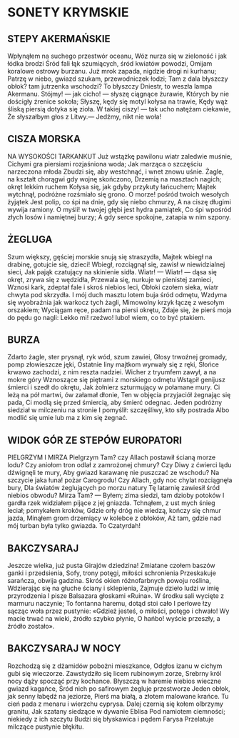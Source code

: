 # SONETY KRYMSKIE

## STEPY AKERMAŃSKIE 

Wpłynąłem na suchego przestwór oceanu,
Wóz nurza się w zieloność i jak łódka brodzi 
Śród fali łąk szumiących, śród kwiatów powodzi, 
Omijam koralowe ostrowy burzanu.
Już mrok zapada, nigdzie drogi ni kurhanu;
Patrzę w niebo, gwiazd szukam, przewodniczek łodzi;
Tam z dala błyszczy obłok? tam jutrzenka wschodzi? 
To błyszczy Dniestr, to weszła lampa Akermanu.
Stójmy! — jak cicho! — słyszę ciągnące żurawie, 
Których by nie dościgły źrenice sokoła;
Słyszę, kędy się motyl kołysa na trawie,
Kędy wąż śliską piersią dotyka się zioła.
W takiej ciszy! — tak ucho natężam ciekawie,
Że słyszałbym głos z Litwy.— Jedźmy, nikt nie woła!

## CISZA MORSKA 

NA WYSOKOŚCI TARKANKUT
Już wstążkę pawilonu wiatr zaledwie muśnie, 
Cichymi gra piersiami rozjaśniona woda;
Jak marząca o szczęściu narzeczona młoda 
Zbudzi się, aby westchnąć, i wnet znowu uśnie.
Żagle, na kształt chorągwi gdy wojnę skończono, 
Drzemią na masztach nagich; okręt lekkim ruchem 
Kołysa się, jak gdyby przykuty łańcuchem;
Majtek wytchnął, podróżne rozśmiało się grono.
O morze! pośród twoich wesołych żyjątek 
Jest polip, co śpi na dnie, gdy się niebo chmurzy, 
A na ciszę długimi wywija ramiony.
O myśli! w twojej głębi jest hydra pamiątek,
Co śpi wpośród złych losów i namiętnej burzy;
A gdy serce spokojne, zatapia w nim szpony.

## ŻEGLUGA

Szum większy, gęściej morskie snują się straszydła, 
Majtek wbiegł na drabinę, gotujcie się, dzieci!
Wbiegł, rozciągnął się, zawisł w niewidzialnej sieci,
Jak pająk czatujący na skinienie sidła.
Wiatr! — Wiatr! — dąsa się okręt, zrywa się z wędzidła, 
Przewala się, nurkuje w pienistej zamieci,
Wznosi kark, zdeptał fale i skroś niebios leci,
Obłoki czołem sieka, wiatr chwyta pod skrzydła.
I mój duch masztu lotem buja śród odmętu,
Wzdyma się wyobraźnia jak warkocz tych żagli, 
Mimowolny krzyk łączę z wesołym orszakiem;
Wyciągam ręce, padam na piersi okrętu,
Zdaje się, że pierś moja do pędu go nagli:
Lekko mi! rzeźwo! lubo! wiem, co to być ptakiem.

## BURZA

Zdarto żagle, ster prysnął, ryk wód, szum zawiei, 
Głosy trwoźnej gromady, pomp złowieszcze jęki, 
Ostatnie liny majtkom wyrwały się z ręki,
Słońce krwawo zachodzi, z nim reszta nadziei.
Wicher z tryumfem zawył, a na mokre góry 
Wznoszące się piętrami z morskiego odmętu 
Wstąpił genijusz śmierci i szedł do okrętu,
Jak żołnierz szturmujący w połamane mury.
Ci leżą na pół martwi, ów załamał dłonie,
Ten w objęcia przyjaciół żegnając się pada,
Ci modlą się przed śmiercią, aby śmierć odegnac.
Jeden podróżny siedział w milczeniu na stronie 
I pomyślił: szczęśliwy, kto siły postrada 
Albo modlić się umie lub ma z kim się żegnać.

## WIDOK GÓR ZE STEPÓW EUROPATORI 

PIELGRZYM I MIRZA
Pielgrzym
Tam? czy Allach postawił ścianą morze lodu?
Czy aniołom tron odlał z zamrożonej chmury?
Czy Diwy z ćwierci lądu dźwignęli te mury,
Aby gwiazd karawanę nie puszczać ze wschodu?
Na szczycie jaka łuna! pożar Carogrodu!
Czy Allach, gdy noc chylat rozciągnęła bury,
Dla światów żeglujących po morzu natury 
Tę latarnię zawiesił śród niebios obwodu?
Mirza
Tam? — Byłem; zima siedzi, tam dzioby potoków 
I gardła rzek widziałem pijące z jej gniazda.
Tchnąłem, z ust mych śnieg leciał; pomykałem kroków,
Gdzie orły dróg nie wiedzą, kończy się chmur jazda, 
Minąłem grom drzemiący w kolebce z obłoków,
Aż tam, gdzie nad mój turban była tylko gwiazda.
To Czatyrdah!

## BAKCZYSARAJ

Jeszcze wielka, już pusta Girajów dziedzina! 
Zmiatane czołem baszów ganki i przedsienia, 
Sofy, trony potęgi, miłości schronienia 
Przeskakuje sarańcza, obwija gadzina.
Skróś okien różnofarbnych powoju roślina, 
Wdzierając się na głuche ściany i sklepienia, 
Zajmuje dzieło ludzi w imię przyrodzenia 
I pisze Balsazara głoskami «Ruina».
W środku sali wycięte z marmuru naczynie;
To fontanna haremu, dotąd stoi cało 
I perłowe łzy sącząc woła przez pustynie:
«Gdzież jesteś, o miłości, potęgo i chwało!
Wy macie trwać na wieki, źródło szybko płynie, 
O hańbo! wyście przeszły, a źródło zostało».

## BAKCZYSARAJ W NOCY 

Rozchodzą się z dżamidów pobożni mieszkance, 
Odgłos izanu w cichym gubi się wieczorze. 
Zawstydziło się licem rubinowym zorze,
Srebrny król nocy dąży spocząć przy kochance.
Błyszczą w haremie niebios wieczne gwiazd kagańce, 
Śród nich po safirowym żegluje przestworze 
Jeden obłok, jak senny łabędź na jeziorze,
Pierś ma białą, a złotem malowane krańce.
Tu cień pada z menaru i wierzchu cyprysa.
Dalej czernią się kołem olbrzymy granitu,
Jak szatany siedzące w dywanie Eblisa
Pod namiotem ciemności; niekiedy z ich szczytu 
Budzi się błyskawica i pędem Farysa 
Przelatuje milczące pustynie błękitu.
